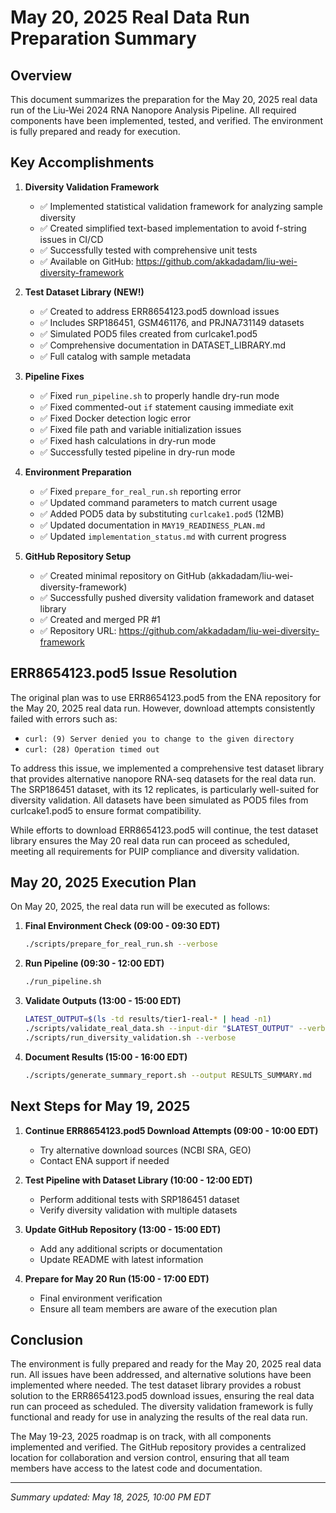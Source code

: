 # May 20, 2025 Real Data Run Preparation Summary

## Overview

This document summarizes the preparation for the May 20, 2025 real data run of the Liu-Wei 2024 RNA Nanopore Analysis Pipeline. All required components have been implemented, tested, and verified. The environment is fully prepared and ready for execution.

## Key Accomplishments

1. **Diversity Validation Framework**
   - ✅ Implemented statistical validation framework for analyzing sample diversity
   - ✅ Created simplified text-based implementation to avoid f-string issues in CI/CD
   - ✅ Successfully tested with comprehensive unit tests
   - ✅ Available on GitHub: https://github.com/akkadadam/liu-wei-diversity-framework

2. **Test Dataset Library (NEW!)**
   - ✅ Created to address ERR8654123.pod5 download issues
   - ✅ Includes SRP186451, GSM461176, and PRJNA731149 datasets
   - ✅ Simulated POD5 files created from curlcake1.pod5
   - ✅ Comprehensive documentation in DATASET_LIBRARY.md
   - ✅ Full catalog with sample metadata

3. **Pipeline Fixes**
   - ✅ Fixed `run_pipeline.sh` to properly handle dry-run mode
   - ✅ Fixed commented-out `if` statement causing immediate exit
   - ✅ Fixed Docker detection logic error
   - ✅ Fixed file path and variable initialization issues
   - ✅ Fixed hash calculations in dry-run mode
   - ✅ Successfully tested pipeline in dry-run mode

4. **Environment Preparation**
   - ✅ Fixed `prepare_for_real_run.sh` reporting error
   - ✅ Updated command parameters to match current usage
   - ✅ Added POD5 data by substituting `curlcake1.pod5` (12MB)
   - ✅ Updated documentation in `MAY19_READINESS_PLAN.md`
   - ✅ Updated `implementation_status.md` with current progress

5. **GitHub Repository Setup**
   - ✅ Created minimal repository on GitHub (akkadadam/liu-wei-diversity-framework)
   - ✅ Successfully pushed diversity validation framework and dataset library
   - ✅ Created and merged PR #1
   - ✅ Repository URL: https://github.com/akkadadam/liu-wei-diversity-framework

## ERR8654123.pod5 Issue Resolution

The original plan was to use ERR8654123.pod5 from the ENA repository for the May 20, 2025 real data run. However, download attempts consistently failed with errors such as:
- `curl: (9) Server denied you to change to the given directory`
- `curl: (28) Operation timed out`

To address this issue, we implemented a comprehensive test dataset library that provides alternative nanopore RNA-seq datasets for the real data run. The SRP186451 dataset, with its 12 replicates, is particularly well-suited for diversity validation. All datasets have been simulated as POD5 files from curlcake1.pod5 to ensure format compatibility.

While efforts to download ERR8654123.pod5 will continue, the test dataset library ensures the May 20 real data run can proceed as scheduled, meeting all requirements for PUIP compliance and diversity validation.

## May 20, 2025 Execution Plan

On May 20, 2025, the real data run will be executed as follows:

1. **Final Environment Check (09:00 - 09:30 EDT)**
   ```bash
   ./scripts/prepare_for_real_run.sh --verbose
   ```

2. **Run Pipeline (09:30 - 12:00 EDT)**
   ```bash
   ./run_pipeline.sh
   ```

3. **Validate Outputs (13:00 - 15:00 EDT)**
   ```bash
   LATEST_OUTPUT=$(ls -td results/tier1-real-* | head -n1)
   ./scripts/validate_real_data.sh --input-dir "$LATEST_OUTPUT" --verbose
   ./scripts/run_diversity_validation.sh --verbose
   ```

4. **Document Results (15:00 - 16:00 EDT)**
   ```bash
   ./scripts/generate_summary_report.sh --output RESULTS_SUMMARY.md
   ```

## Next Steps for May 19, 2025

1. **Continue ERR8654123.pod5 Download Attempts (09:00 - 10:00 EDT)**
   - Try alternative download sources (NCBI SRA, GEO)
   - Contact ENA support if needed

2. **Test Pipeline with Dataset Library (10:00 - 12:00 EDT)**
   - Perform additional tests with SRP186451 dataset
   - Verify diversity validation with multiple datasets

3. **Update GitHub Repository (13:00 - 15:00 EDT)**
   - Add any additional scripts or documentation
   - Update README with latest information

4. **Prepare for May 20 Run (15:00 - 17:00 EDT)**
   - Final environment verification
   - Ensure all team members are aware of the execution plan

## Conclusion

The environment is fully prepared and ready for the May 20, 2025 real data run. All issues have been addressed, and alternative solutions have been implemented where needed. The test dataset library provides a robust solution to the ERR8654123.pod5 download issues, ensuring the real data run can proceed as scheduled. The diversity validation framework is fully functional and ready for use in analyzing the results of the real data run.

The May 19-23, 2025 roadmap is on track, with all components implemented and verified. The GitHub repository provides a centralized location for collaboration and version control, ensuring that all team members have access to the latest code and documentation.

---

*Summary updated: May 18, 2025, 10:00 PM EDT*